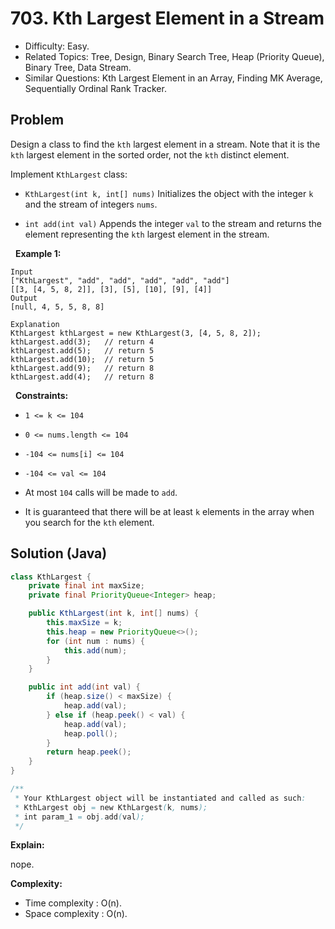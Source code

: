 # 703. Kth Largest Element in a Stream

- Difficulty: Easy.
- Related Topics: Tree, Design, Binary Search Tree, Heap (Priority Queue), Binary Tree, Data Stream.
- Similar Questions: Kth Largest Element in an Array, Finding MK Average, Sequentially Ordinal Rank Tracker.

## Problem

Design a class to find the ```kth``` largest element in a stream. Note that it is the ```kth``` largest element in the sorted order, not the ```kth``` distinct element.

Implement ```KthLargest``` class:


	
- ```KthLargest(int k, int[] nums)``` Initializes the object with the integer ```k``` and the stream of integers ```nums```.
	
- ```int add(int val)``` Appends the integer ```val``` to the stream and returns the element representing the ```kth``` largest element in the stream.


 
**Example 1:**

```
Input
["KthLargest", "add", "add", "add", "add", "add"]
[[3, [4, 5, 8, 2]], [3], [5], [10], [9], [4]]
Output
[null, 4, 5, 5, 8, 8]

Explanation
KthLargest kthLargest = new KthLargest(3, [4, 5, 8, 2]);
kthLargest.add(3);   // return 4
kthLargest.add(5);   // return 5
kthLargest.add(10);  // return 5
kthLargest.add(9);   // return 8
kthLargest.add(4);   // return 8
```

 
**Constraints:**


	
- ```1 <= k <= 104```
	
- ```0 <= nums.length <= 104```
	
- ```-104 <= nums[i] <= 104```
	
- ```-104 <= val <= 104```
	
- At most ```104``` calls will be made to ```add```.
	
- It is guaranteed that there will be at least ```k``` elements in the array when you search for the ```kth``` element.



## Solution (Java)

```java
class KthLargest {
    private final int maxSize;
    private final PriorityQueue<Integer> heap;

    public KthLargest(int k, int[] nums) {
        this.maxSize = k;
        this.heap = new PriorityQueue<>();
        for (int num : nums) {
            this.add(num);
        }
    }

    public int add(int val) {
        if (heap.size() < maxSize) {
            heap.add(val);
        } else if (heap.peek() < val) {
            heap.add(val);
            heap.poll();
        }
        return heap.peek();
    }
}

/**
 * Your KthLargest object will be instantiated and called as such:
 * KthLargest obj = new KthLargest(k, nums);
 * int param_1 = obj.add(val);
 */
```

**Explain:**

nope.

**Complexity:**

* Time complexity : O(n).
* Space complexity : O(n).
